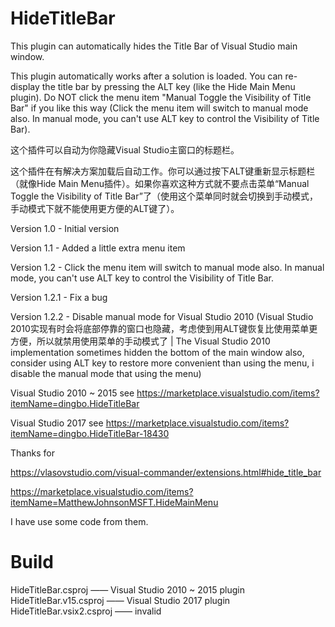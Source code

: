 # HideTitleBar


This plugin can automatically hides the Title Bar of Visual Studio main window.

This plugin automatically works after a solution is loaded. You can re-display the title bar by pressing the ALT key  (like the Hide Main Menu plugin). Do NOT click the menu item "Manual Toggle the Visibility of Title Bar" if you like this way (Click the menu item will switch to manual mode also. In manual mode, you can't use ALT key to control the Visibility of Title Bar).

 

这个插件可以自动为你隐藏Visual Studio主窗口的标题栏。

这个插件在有解决方案加载后自动工作。你可以通过按下ALT键重新显示标题栏（就像Hide Main Menu插件）。如果你喜欢这种方式就不要点击菜单“Manual Toggle the Visibility of Title Bar”了（使用这个菜单同时就会切换到手动模式，手动模式下就不能使用更方便的ALT键了）。

 

 

Version 1.0 - Initial version

Version 1.1 - Added a little extra menu item

Version 1.2 - Click the menu item will switch to manual mode also. In manual mode, you can't use ALT key to control the Visibility of Title Bar.

Version 1.2.1 - Fix a bug

Version 1.2.2 - Disable manual mode for Visual Studio 2010 (Visual Studio 2010实现有时会将底部停靠的窗口也隐藏，考虑使到用ALT键恢复比使用菜单更方便，所以就禁用使用菜单的手动模式了 | The Visual Studio 2010 implementation sometimes hidden the bottom of the main window also, consider using ALT key to restore more convenient than using the menu, i disable the manual mode that using the menu)

 

 

 
Visual Studio 2010 ~ 2015 see https://marketplace.visualstudio.com/items?itemName=dingbo.HideTitleBar

Visual Studio 2017 see https://marketplace.visualstudio.com/items?itemName=dingbo.HideTitleBar-18430

 

 

Thanks for

https://vlasovstudio.com/visual-commander/extensions.html#hide_title_bar

https://marketplace.visualstudio.com/items?itemName=MatthewJohnsonMSFT.HideMainMenu

I have use some code from them.


# Build

HideTitleBar.csproj —— Visual Studio 2010 ~ 2015 plugin
HideTitleBar.v15.csproj —— Visual Studio 2017 plugin
HideTitleBar.vsix2.csproj —— invalid
